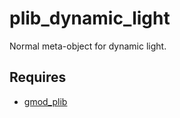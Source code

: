 # plib_dynamic_light
Normal meta-object for dynamic light.

## Requires
- [gmod_plib](https://github.com/Pika-Software/gmod_plib)
